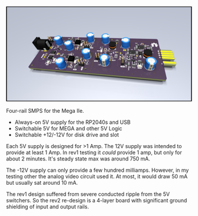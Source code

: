 ![3d render of rev2 power supply board](/images/gd-ps-board-render-rev2.jpg)

Four-rail SMPS for the Mega IIe. 

* Always-on 5V supply for the RP2040s and USB
* Switchable 5V for MEGA and other 5V Logic
* Switchable +12/-12V for disk drive and slot

Each 5V supply is designed for >1 Amp. The 12V supply was intended to provide at least 1 Amp. In rev1 testing it *could* provide 1 amp, but only for about 2 minutes. It's steady state max was around 750 mA. 

The -12V supply can only provide a few hundred milliamps. However, in my testing other the analog video circuit used it. At most, it would draw 50 mA but usually sat around 10 mA.

The rev1 design suffered from severe conducted ripple from the 5V switchers. So the rev2 re-design is a 4-layer board with significant ground shielding of input and output rails.

